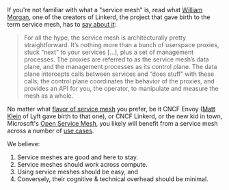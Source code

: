If you're not familiar with what a "service mesh" is, read what [William Morgan](https://twitter.com/wm), one of the creators of Linkerd, the project that gave birth to the term service mesh, has to [say about it](https://servicemesh.io/):

> For all the hype, the service mesh is architecturally pretty straightforward. It’s nothing more than a bunch of userspace proxies, stuck “next” to your services [...], plus a set of management processes. The proxies are referred to as the service mesh’s data plane, and the management processes as its control plane. The data plane intercepts calls between services and “does stuff” with these calls; the control plane coordinates the behavior of the proxies, and provides an API for you, the operator, to manipulate and measure the mesh as a whole.

No matter what [flavor of service mesh](https://servicemesh.es/) you prefer, be it CNCF Envoy ([Matt Klein](https://blog.envoyproxy.io/@mattklein123) of Lyft gave birth to that one), or CNCF Linkerd, or the new kid in town, Microsoft's [Open Service Mesh](https://openservicemesh.io/), you likely will benefit from a service mesh across a number of [use cases](https://lucperkins.dev/blog/service-mesh-use-cases/).

We believe:

1. Service meshes are good and here to stay.
2. Service meshes should work across compute.
3. Using service meshes should be easy, and
4. Conversely, their cognitive & technical overhead should be minimal.
